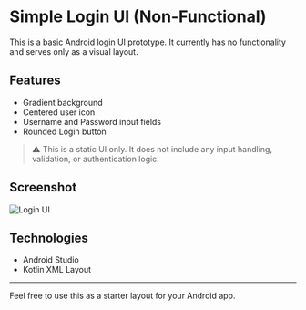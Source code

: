 # Simple Login UI (Non-Functional)

This is a basic Android login UI prototype. It currently has no functionality and serves only as a visual layout.

## Features

- Gradient background
- Centered user icon
- Username and Password input fields
- Rounded Login button

> ⚠️ This is a static UI only. It does not include any input handling, validation, or authentication logic.

## Screenshot

![Login UI](./baf4d046-5a9c-4a7d-bc9d-ce23556a65ad.png)

## Technologies

- Android Studio
- Kotlin XML Layout

---

Feel free to use this as a starter layout for your Android app.
